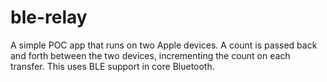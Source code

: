 # ble-relay

A simple POC app that runs on two Apple devices. A count is passed back and forth between the two devices, incrementing the count on each transfer. This uses BLE support in core Bluetooth.
